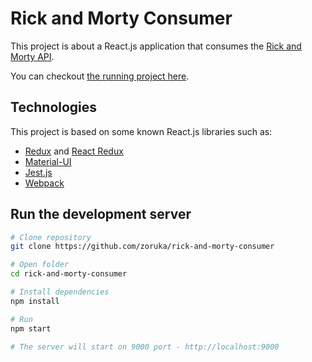 # Rick and Morty Consumer

This project is about a React.js application that consumes the [Rick and Morty API](https://rickandmortyapi.com/).

You can checkout [the running project here](https://zoruka.github.io/rick-and-morty-consumer/#/).

## Technologies

This project is based on some known React.js libraries such as:

-   [Redux](https://redux.js.org/) and [React Redux](https://react-redux.js.org/)
-   [Material-UI](https://material-ui.com/)
-   [Jest.js](https://jestjs.io/pt-BR/)
-   [Webpack](https://webpack.js.org/)

## Run the development server

```bash
# Clone repository
git clone https://github.com/zoruka/rick-and-morty-consumer

# Open folder
cd rick-and-morty-consumer

# Install dependencies
npm install

# Run
npm start

# The server will start on 9000 port - http://localhost:9000
```
